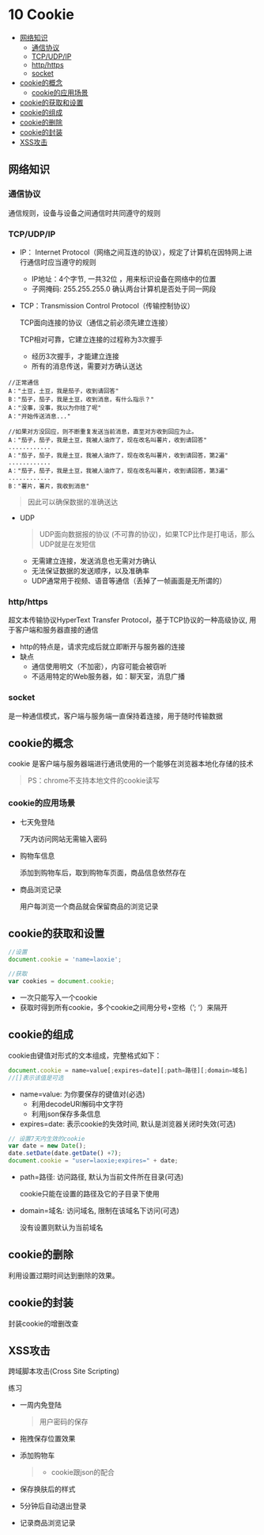 # 10 Cookie
- [网络知识](#网络知识)
    - [通信协议](#通信协议)
    - [TCP/UDP/IP](#TCP/UDP/IP)
    - [http/https](#http/https)
    - [socket](#socket)
- [cookie的概念](#cookie的概念)
    - [cookie的应用场景](#cookie的应用场景)
- [cookie的获取和设置](#cookie的获取和设置)
- [cookie的组成](#cookie的组成)
- [cookie的删除](#cookie的删除)
- [cookie的封装](#cookie的封装)
- [XSS攻击](#XSS攻击)

<src-BackToTop></src-BackToTop>

## 网络知识

### 通信协议
通信规则，设备与设备之间通信时共同遵守的规则

### TCP/UDP/IP
- IP： Internet Protocol（网络之间互连的协议），规定了计算机在因特网上进行通信时应当遵守的规则
    - IP地址：4个字节, 一共32位 ，用来标识设备在网络中的位置
    - 子网掩码: 255.255.255.0 确认两台计算机是否处于同一网段
- TCP：Transmission Control Protocol（传输控制协议）

    TCP面向连接的协议（通信之前必须先建立连接）

    TCP相对可靠，它建立连接的过程称为3次握手

    - 经历3次握手，才能建立连接
    - 所有的消息传送，需要对方确认送达

```
//正常通信
A："土豆，土豆，我是茄子，收到请回答" 
B："茄子，茄子，我是土豆，收到消息，有什么指示？"
A："没事，没事，我以为你挂了呢" 
A："开始传送消息..."   

//如果对方没回应，则不断重复发送当前消息，直至对方收到回应为止。 
A："茄子，茄子，我是土豆，我被人油炸了，现在改名叫薯片，收到请回答"
............ 
A："茄子，茄子，我是土豆，我被人油炸了，现在改名叫薯片，收到请回答，第2遍"
............ 
A："茄子，茄子，我是土豆，我被人油炸了，现在改名叫薯片，收到请回答，第3遍" 
............ 
B："薯片，薯片，我收到消息"
```
> 因此可以确保数据的准确送达 

- UDP
    > UDP面向数据报的协议 (不可靠的协议)，如果TCP比作是打电话，那么UDP就是在发短信

    - 无需建立连接，发送消息也无需对方确认 
    - 无法保证数据的发送顺序，以及准确率 
    - UDP通常用于视频、语音等通信（丢掉了一帧画面是无所谓的）

### http/https
超文本传输协议HyperText Transfer Protocol，基于TCP协议的一种高级协议, 用于客户端和服务器直接的通信

- http的特点是，请求完成后就立即断开与服务器的连接
- 缺点
    - 通信使用明文（不加密），内容可能会被窃听
    - 不适用特定的Web服务器，如：聊天室，消息广播

### socket
是一种通信模式，客户端与服务端一直保持着连接，用于随时传输数据

## cookie的概念
cookie 是客户端与服务器端进行通讯使用的一个能够在浏览器本地化存储的技术
> PS：chrome不支持本地文件的cookie读写

### cookie的应用场景
- 七天免登陆

    7天内访问网站无需输入密码
- 购物车信息

    添加到购物车后，取到购物车页面，商品信息依然存在
- 商品浏览记录

    用户每浏览一个商品就会保留商品的浏览记录

## cookie的获取和设置
```js
//设置
document.cookie = 'name=laoxie';

//获取
var cookies = document.cookie;
```
- 一次只能写入一个cookie
- 获取时得到所有cookie，多个cookie之间用分号+空格（’; ‘）来隔开

## cookie的组成
cookie由键值对形式的文本组成，完整格式如下：
```js
document.cookie = name=value[;expires=date][;path=路径][;domain=域名]
//[]表示该值是可选
```

- name=value: 为你要保存的键值对(必选) 
    - 利用decodeURI解码中文字符
    - 利用json保存多条信息
- expires=date: 表示cookie的失效时间, 默认是浏览器关闭时失效(可选)

```js
// 设置7天内生效的cookie
var date = new Date();  
date.setDate(date.getDate() +7); 
document.cookie = "user=laoxie;expires=" + date;
```
- path=路径: 访问路径, 默认为当前文件所在目录(可选)

    cookie只能在设置的路径及它的子目录下使用
- domain=域名: 访问域名, 限制在该域名下访问(可选)

    没有设置则默认为当前域名

## cookie的删除
利用设置过期时间达到删除的效果。

## cookie的封装
封装cookie的增删改查

## XSS攻击
跨域脚本攻击(Cross Site Scripting)

练习
- 一周内免登陆
    > 用户密码的保存
- 拖拽保存位置效果
- 添加购物车
    > - cookie跟json的配合

- 保存换肤后的样式
- 5分钟后自动退出登录
- 记录商品浏览记录